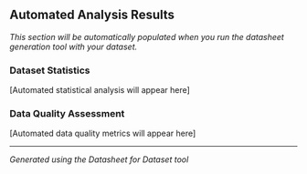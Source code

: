 ## Automated Analysis Results

*This section will be automatically populated when you run the datasheet generation tool with your dataset.*

### Dataset Statistics

[Automated statistical analysis will appear here]

### Data Quality Assessment

[Automated data quality metrics will appear here]

---

*Generated using the Datasheet for Dataset tool*